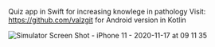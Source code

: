 Quiz app in Swift for increasing knowlege in pathology Visit: https://github.com/valzgit for Android version in Kotlin

![Simulator Screen Shot - iPhone 11 - 2020-11-17 at 09 11 35](https://user-images.githubusercontent.com/79981757/111389282-00760500-86b1-11eb-9ee2-cd82f8f8fba9.png)

